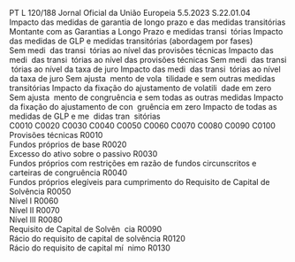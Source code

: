 PT  L 120/188 Jornal Oficial da União Europeia 5.5.2023
 S.22.01.04  
Impacto das medidas de garantia de longo prazo e das medidas transitórias  
Montante com 
as Garantias a 
Longo Prazo e 
medidas transi ­
tórias  Impacto das medidas de GLP e medidas transitórias (abordagem por fases)  
Sem medi ­
das transi ­
tórias ao 
nível das 
provisões 
técnicas  Impacto 
das medi ­
das transi ­
tórias ao 
nível das 
provisões 
técnicas  Sem medi ­
das transi ­
tórias ao 
nível da 
taxa de juro  Impacto 
das medi ­
das transi ­
tórias ao 
nível da 
taxa de juro  Sem ajusta ­
mento de vola ­
tilidade e sem 
outras medidas 
transitórias  Impacto da 
fixação do 
ajustamento 
de volatili ­
dade em 
zero  Sem ajusta ­
mento de 
congruência 
e sem todas 
as outras 
medidas  Impacto da 
fixação do 
ajustamento 
de con ­
gruência 
em zero  Impacto de 
todas as 
medidas de 
GLP e me ­
didas tran ­
sitórias  
C0010  C0020  C0030  C0040  C0050  C0060  C0070  C0080  C0090  C0100  
Provisões técnicas  R0010  
Fundos próprios de base  R0020  
Excesso do ativo sobre o passivo  R0030  
Fundos próprios com restrições 
em razão de fundos circunscritos 
e carteiras de congruência  R0040  
Fundos próprios elegíveis para 
cumprimento do Requisito de 
Capital de Solvência  R0050  
Nível I  R0060  
Nível II  R0070  
Nível III  R0080  
Requisito de Capital de Solvên ­
cia  R0090  
Rácio do requisito de capital de 
solvência  R0120  
Rácio do requisito de capital mí ­
nimo  R0130
